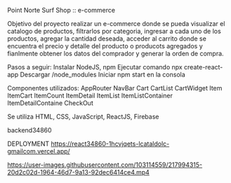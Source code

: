 Point Norte Surf Shop :: e-commerce

Objetivo del proyecto realizar un e-commerce donde se pueda visualizar el catalogo de productos, filtrarlos por categoria, ingresar a cada uno de los productos, agregar la cantidad deseada, acceder al carrito donde se encuentra el precio y detalle del producto o producots agregados y fianlmente obtener los datos del comprador y generar la orden de compra.

Pasos a seguir:
Instalar NodeJS, npm
Ejecutar comando npx create-react-app
Descargar /node_modules
Iniciar npm start en la consola

Componentes utilizados:
AppRouter
NavBar
Cart
CartList
CartWidget
Item
ItemCart
ItemCount
ItemDetail
ItemList
ItemListContainer
ItemDetailContaine
CheckOut

Se utiliza HTML, CSS, JavaScript, ReactJS, Firebase

backend34860

DEPLOYMENT https://react34860-1hcvjqets-lcataldolc-gmailcom.vercel.app/


https://user-images.githubusercontent.com/103114559/217994315-20d2c02d-1964-46d7-9a13-92dec6414ce4.mp4


